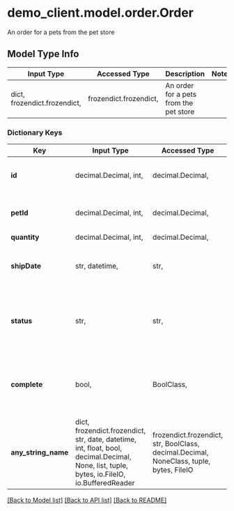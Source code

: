 # demo_client.model.order.Order

An order for a pets from the pet store

## Model Type Info
Input Type | Accessed Type | Description | Notes
------------ | ------------- | ------------- | -------------
dict, frozendict.frozendict,  | frozendict.frozendict,  | An order for a pets from the pet store | 

### Dictionary Keys
Key | Input Type | Accessed Type | Description | Notes
------------ | ------------- | ------------- | ------------- | -------------
**id** | decimal.Decimal, int,  | decimal.Decimal,  |  | [optional] value must be a 64 bit integer
**petId** | decimal.Decimal, int,  | decimal.Decimal,  |  | [optional] value must be a 64 bit integer
**quantity** | decimal.Decimal, int,  | decimal.Decimal,  |  | [optional] 
**shipDate** | str, datetime,  | str,  |  | [optional] value must conform to RFC-3339 date-time
**status** | str,  | str,  | Order Status | [optional] must be one of ["placed", "approved", "delivered", ] 
**complete** | bool,  | BoolClass,  |  | [optional] if omitted the server will use the default value of False
**any_string_name** | dict, frozendict.frozendict, str, date, datetime, int, float, bool, decimal.Decimal, None, list, tuple, bytes, io.FileIO, io.BufferedReader | frozendict.frozendict, str, BoolClass, decimal.Decimal, NoneClass, tuple, bytes, FileIO | any string name can be used but the value must be the correct type | [optional]

[[Back to Model list]](../../README.md#documentation-for-models) [[Back to API list]](../../README.md#documentation-for-api-endpoints) [[Back to README]](../../README.md)

